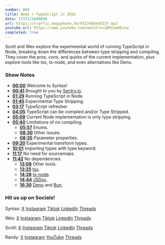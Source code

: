 ```yaml
---
number: 869
title: Node + TypeScript in 2025
date: 1737111600000
url: https://traffic.megaphone.fm/FSI7468445537.mp3
youtube_url: https://www.youtube.com/watch?v=28Mjeo0Esnw
completed: true
---
```

	
Scott and Wes explore the experimental world of running TypeScript in Node, breaking down the differences between type stripping and compiling. They cover the pros, cons, and quirks of the current implementation, plus explore tools like tsx, ts-node, and even alternatives like Deno.

### Show Notes

* **[00:00](#t=00:00)** Welcome to Syntax!
* **[00:41](#t=00:41)** Brought to you by [Sentry.io](https://sentry.io/syntax).
* **[01:29](#t=01:29)** Running TypeScript in Node.
* **[01:45](#t=01:45)** Experimental Type Stripping.
* **[03:17](#t=03:17)** TypeScript refresher.
* **[04:05](#t=04:05)** TypeScript can be compiled and/or Type Stripped.
* **[05:09](#t=05:09)** Current Node implementation is only type stripping.
* **[05:40](#t=05:40)** Limitations of no compiling.
  * **[05:57](#t=05:57)** Enums.
  * **[08:30](#t=08:30)** Other issues.
  * **[08:35](#t=08:35)** Parameter properties.
* **[09:20](#t=09:20)** Experimental transform types.
* **[10:01](#t=10:01)** Importing types with type keyword.
* **[11:17](#t=11:17)** No need for sourcemaps.
* **[11:42](#t=11:42)** No dependencies.
  * **[13:08](#t=13:08)** Other tools.
  * **[13:25](#t=13:25)** [tsx](https://www.npmjs.com/package/tsx).
  * **[14:28](#t=14:28)** [ts-node](https://www.npmjs.com/package/ts-node).
  * **[14:44](#t=14:44)** [JSDoc](https://jsdoc.app/).
  * **[16:30](#t=16:30)** [Deno](https://deno.com/) and [Bun](https://bun.sh/).

### Hit us up on Socials!

Syntax: [X](https://twitter.com/syntaxfm) [Instagram](https://www.instagram.com/syntax_fm/) [Tiktok](https://www.tiktok.com/@syntaxfm) [LinkedIn](https://www.linkedin.com/company/96077407/admin/feed/posts/) [Threads](https://www.threads.net/@syntax_fm)

Wes: [X](https://twitter.com/wesbos) [Instagram](https://www.instagram.com/wesbos/) [Tiktok](https://www.tiktok.com/@wesbos) [LinkedIn](https://www.linkedin.com/in/wesbos/) [Threads](https://www.threads.net/@wesbos)

Scott: [X](https://twitter.com/stolinski) [Instagram](https://www.instagram.com/stolinski/) [Tiktok](https://www.tiktok.com/@stolinski) [LinkedIn](https://www.linkedin.com/in/stolinski/) [Threads](https://www.threads.net/@stolinski)

Randy: [X](https://twitter.com/randyrektor) [Instagram](https://www.instagram.com/randyrektor/) [YouTube](https://www.youtube.com/@randyrektor) [Threads](https://www.threads.net/@randyrektor)